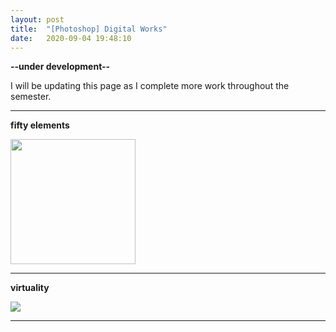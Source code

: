 ```yaml
---
layout: post
title:  "[Photoshop] Digital Works"
date:   2020-09-04 19:48:10
---
```

**--under development--**

I will be updating this page as I complete more work throughout the semester.

-----------------------------------------------------------

**fifty elements**

<img src="https://i.imgur.com/bUeaZJ7.jpg" width="200">

-----------------------------------------------------------

**virtuality**

<img src="https://i.imgur.com/9AEbQDV.png">

-----------------------------------------------------------

